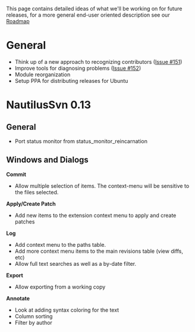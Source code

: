 This page contains detailed ideas of what we'll be working on for future releases, for a more general end-user oriented description see our [Roadmap](Roadmap.md)

# General #

  * Think up of a new approach to recognizing contributors ([Issue #151](http://code.google.com/p/nautilussvn/issues/detail?id=151))
  * Improve tools for diagnosing problems ([Issue #152](http://code.google.com/p/nautilussvn/issues/detail?id=152))
  * Module reorganization
  * Setup PPA for distributing releases for Ubuntu

# NautilusSvn 0.13 #

## General ##

  * Port status monitor from status\_monitor\_reincarnation

## Windows and Dialogs ##

**Commit**
  * Allow multiple selection of items.  The context-menu will be sensitive to the files selected.

**Apply/Create Patch**
  * Add new items to the extension context menu to apply and create patches

**Log**
  * Add context menu to the paths table.
  * Add more context menu items to the main revisions table (view diffs, etc)
  * Allow full text searches as well as a by-date filter.

**Export**
  * Allow exporting from a working copy

**Annotate**
  * Look at adding syntax coloring for the text
  * Column sorting
  * Filter by author